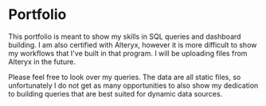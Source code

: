 # Portfolio

This portfolio is meant to show my skills in SQL queries and dashboard building. I am also certified with Alteryx, however it is more difficult to show my workflows that I've built
in that program. I will be uploading files from Alteryx in the future.

Please feel free to look over my queries. The data are all static files, so unfortunately I do not get as many opportunities to also show my dedication to building queries that
are best suited for dynamic data sources.
